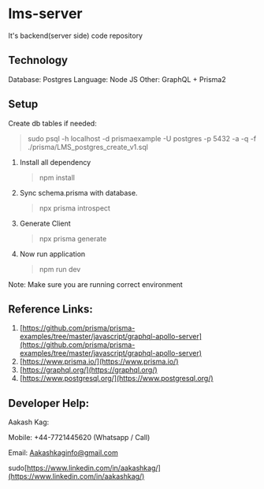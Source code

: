 # lms-server

It's backend(server side) code repository

## Technology

Database: Postgres
Language: Node JS
Other: GraphQL + Prisma2

## Setup

Create db tables if needed:

> sudo psql -h localhost -d prismaexample -U postgres -p 5432 -a -q -f ./prisma/LMS_postgres_create_v1.sql

1. Install all dependency
    > npm install
2. Sync schema.prisma with database.
    > npx prisma introspect
3. Generate Client
    > npx prisma generate
4. Now run application
    > npm run dev

Note: Make sure you are running correct environment

## Reference Links:

1. [https://github.com/prisma/prisma-examples/tree/master/javascript/graphql-apollo-server](https://github.com/prisma/prisma-examples/tree/master/javascript/graphql-apollo-server)
2. [https://www.prisma.io/](https://www.prisma.io/)
3. [https://graphql.org/](https://graphql.org/)
4. [https://www.postgresql.org/](https://www.postgresql.org/)

## Developer Help:

Aakash Kag:

Mobile: +44-7721445620 (Whatsapp / Call)

Email: Aakashkaginfo@gmail.com

sudo[https://www.linkedin.com/in/aakashkag/](https://www.linkedin.com/in/aakashkag/)
